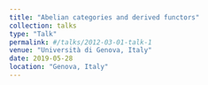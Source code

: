 ```yaml
---
title: "Abelian categories and derived functors"
collection: talks
type: "Talk"
permalink: #/talks/2012-03-01-talk-1
venue: "Università di Genova, Italy"
date: 2019-05-28
location: "Genova, Italy"
---
```

